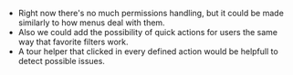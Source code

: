 - Right now there's no much permissions handling, but it could be made similarly to how
  menus deal with them.
- Also we could add the possibility of quick actions for users the same way that
  favorite filters work.
- A tour helper that clicked in every defined action would be helpfull to detect
  possible issues.
